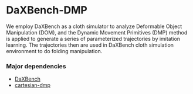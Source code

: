 # DaXBench-DMP
We employ DaXBench as a cloth simulator to analyze Deformable Object Manipulation (DOM), and the Dynamic Movement Primitives (DMP) method is applied to generate a series of parameterized trajectories by imitation learning.  The trajectories then are used in DaXBench cloth simulation environment to do folding manipulation.


### Major dependencies

- [DaXBench](https://github.com/AdaCompNUS/DaXBench)
- [cartesian-dmp](https://github.com/straizys/cartesian-dmp)


